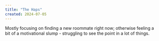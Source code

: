 ```yaml
---
title: "The Haps"
created: 2024-07-05
---
```


Mostly focusing on finding a new roommate right now; otherwise feeling a bit of a motivational slump - struggling to see the point in a lot of things.
